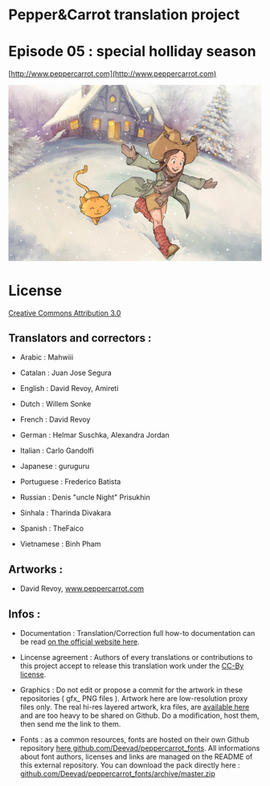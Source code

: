 ﻿# Pepper&Carrot translation project
# Episode 05 : special holliday season

[http://www.peppercarrot.com](http://www.peppercarrot.com)

![alt tag](gfx_Pepper-and-Carrot_by-David-Revoy_E05.png)


License
=======

[Creative Commons Attribution 3.0](https://creativecommons.org/licenses/by/3.0/)

## Translators and correctors :

* Arabic     : Mahwiii

* Catalan    : Juan Jose Segura

* English    : David Revoy, Amireti

* Dutch      : Willem Sonke

* French     : David Revoy

* German     : Helmar Suschka, Alexandra Jordan

* Italian    : Carlo Gandolfi

* Japanese   : guruguru

* Portuguese : Frederico Batista

* Russian    : Denis "uncle Night" Prisukhin

* Sinhala    : Tharinda Divakara

* Spanish    : TheFaico

* Vietnamese : Binh Pham


## Artworks :

* David Revoy, www.peppercarrot.com


## Infos :

- Documentation : Translation/Correction full how-to documentation can be read [on the official website here](http://www.peppercarrot.com/fr/article267/how-to-add-a-translation-or-a-correction).

- Lincense agreement : Authors of every translations or contributions to this project accept to release this translation work under the [CC-By license](https://creativecommons.org/licenses/by/3.0/).

- Graphics : Do not edit or propose a commit for the artwork in these repositories ( gfx_ PNG files ). Artwork here are low-resolution proxy files only. The real hi-res layered artwork, kra files, are [available here](http://www.peppercarrot.com/en/static6/sources) and are too heavy to be shared on Github. Do a modification, host them, then send me the link to them.

- Fonts : as a common resources, fonts are hosted on their own Github repository [here  github.com/Deevad/peppercarrot_fonts](https://github.com/Deevad/peppercarrot_fonts). All informations about font authors, licenses and links are managed on the README of this external repository. You can download the pack directly here : [github.com/Deevad/peppercarrot_fonts/archive/master.zip](https://github.com/Deevad/peppercarrot_fonts/archive/master.zip)
